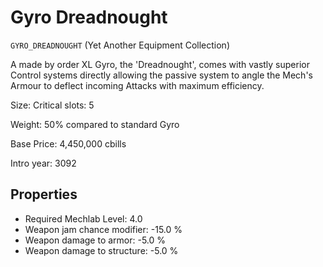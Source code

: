 # Gyro Dreadnought

`GYRO_DREADNOUGHT` (Yet Another Equipment Collection)

A made by order XL Gyro, the 'Dreadnought', comes with vastly superior Control systems directly allowing the passive system to angle the Mech's Armour to deflect incoming Attacks with maximum efficiency.

Size: Critical slots: 5

Weight: 50% compared to standard Gyro

Base Price: 4,450,000 cbills

Intro year: 3092

## Properties
* Required Mechlab Level: 4.0 
* Weapon jam chance modifier: -15.0 %
* Weapon damage to armor: -5.0 %
* Weapon damage to structure: -5.0 %
